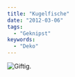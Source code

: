 ```yaml
---
title: "Kugelfische"
date: "2012-03-06"
tags:
  - "Geknipst"
keywords:
  - "Deko"
---
```


![Giftig.](/images/codecandies/20120306-132259.jpg)
